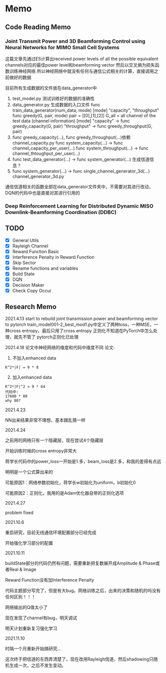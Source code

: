 # Memo

## Code Reading Memo

### Joint Transmit Power and 3D Beamforming Control using Neural Networks for MIMO Small Cell Systems
这篇文章先通过ES计算出received power levels of all the possible equivalent channels对应的最佳power level和beamforming vector
然后以交叉熵为损失函数训练神经网络
所以神经网络中就没有任何与通信公式相关的计算，直接调用之前做好的数据

目前所有生成数据的文件放在data_generator中
1.  test_model.py 测试训练好的数据的准确性
2.  data_generator.py 生成数据的入口文件
    func train_data_generator(num_data, mode)
    [mode] "capacity", "throughput"
    func greedy(G, pair, mode)
    pair = [[0],[1],[2]]
    G_all = all channel of the test data (channel information)
    [mode]
    "capacity" -> func greedy_capacity(G, pair)
    "throughput" -> func greedy_throughput(G, pair)
3.  func greedy_capacity(...), func greedy_throughput(...)依赖channel_capacity.py
    func system_capacity(...) -> func channel_capacity_per_user(...)
    func system_throughput(...) -> func channel_thtoughput_per_user(...)
4.  func test_data_generator(...) -> func system_generator(...)
    生成信道信息？
5.  func system_generator(...) -> func single_channel_generator_3d(...)
    channel_generator_3d.py

通信信道相关的函数全部在data_generator文件夹中，不需要对其进行改动，DQN的代码中也是直接对其进行引用的

### Deep Reinforcement Learning for Distributed Dynamic MISO Downlink-Beamforming Coordination (DDBC)



## TODO

- [x] General Utils
- [x] Rayleigh Channel
- [x] Reward Function Basic
- [x] Interference Penalty in Reward Function
- [x] Skip Sector
- [x] Rename functions and variables
- [x] Build State
- [x] DQN
- [x] Decision Maker
- [x] Check Copy Occur

## Research Memo

2021.4.13
start to rebuild joint transmission power and beamforming vector to pytorch
train_model001-2_best_mod1.py中定义了两种loss，一种MSE，一种cross entropy，最后只用了cross entropy
正则化不知道在PyTorch中怎么处理，就先不管了
pytorch正则化已处理

2021.4.18
论文中神经网络的维度和代码中维度不同
论文:

1) 不加入enhanced data
```
K^2*|F| = 9 * 8
```
2) 加入enhanced data
```
K^2*|F|^2 = 9 * 64
代码中:
17600 * 80
why 80?
```

2021.4.23

NN出来结果非常不理想，基本跟乱猜一样

2021.4.24

之前用的网络只有一个隐藏层，现在尝试4个隐藏层

开始训练时候的cross entropy非常大

蒋学长代码中的power_loss一开始是1.多，beam_loss是2.多，和我的差得有点远

明明是一个公式算出来的

可能原因1：网络参数初始化，蒋学长w初始化为uniform，b初始化0

可能原因2：正则化，我用的是Adam优化器自带的正则化选项

2021.4.27

problem fixed

2021.10.6

重启研究，目前无线通信环境配置部分已经完成

开始强化学习部分的配置

2021.10.11

buildState部分的代码仍然有问题，需要重新把复数展开成Amplitude & Phase或者Real & Image

Reward Function没有加Interference Penalty

代码主题部分写完了，但是有大bug。网络训练之后，出来的决策和随机的吗没有任何区别！！！

网络输出的Q值太小了

现在发现了channel有bug，明天调试

明天计划重新复习强化学习

2021.11.10

时隔一个月重新开始搞研究...

这次终于把信道的东西弄清楚了，现在改用Rayleigh信道，然后shadowing只随机生成一次，之后不发生变动。

